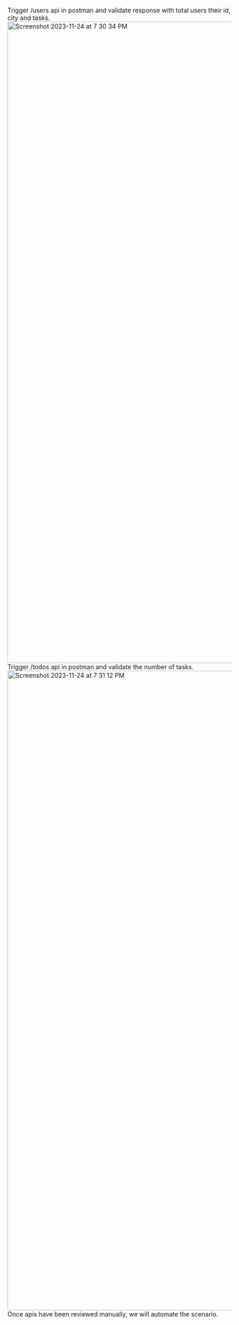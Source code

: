 Trigger /users api in postman and validate response with total users their id, city and tasks.
<img width="1440" alt="Screenshot 2023-11-24 at 7 30 34 PM" src="https://github.com/PragyaPathak27/Automation/assets/151938664/9d54ac4e-b943-44d4-955f-daa3301d852a">
Trigger /todos api in postman and validate the number of tasks.
<img width="1436" alt="Screenshot 2023-11-24 at 7 31 12 PM" src="https://github.com/PragyaPathak27/Automation/assets/151938664/d53d2ce7-a721-4d0b-8962-01886c017e44">
Once apis have been reviewed manually, we will automate the scenario.
